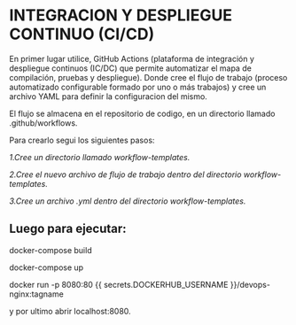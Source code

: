 # INTEGRACION Y DESPLIEGUE CONTINUO (CI/CD)

En primer lugar utilice, GitHub Actions (plataforma de integración y despliegue continuos (IC/DC) que permite automatizar el mapa de compilación, pruebas y despliegue). Donde cree el flujo de trabajo (proceso automatizado configurable formado por uno o más trabajos) y cree un archivo YAML para definir la configuracion del mismo.

El flujo se almacena en el repositorio de codigo, en un directorio llamado .github/workflows.

Para crearlo segui los siguientes pasos: 

*1.Cree un directorio llamado workflow-templates.*

*2.Cree el nuevo archivo de flujo de trabajo dentro del directorio workflow-templates.*

*3.Cree un archivo .yml dentro del directorio workflow-templates.*

## Luego para ejecutar:

docker-compose build

docker-compose up

docker run -p 8080:80 {{ secrets.DOCKERHUB_USERNAME }}/devops-nginx:tagname

y por ultimo abrir localhost:8080.
